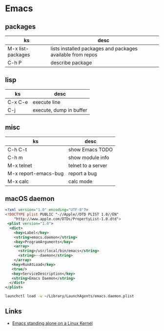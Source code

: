 # Emacs
packages
--------

| ks                | desc                                                       |
|-------------------|------------------------------------------------------------|
| M-x list-packages | lists installed packages and packages available from repos |
| C-h P <package>   | describe package                                           |


lisp
----

| ks      | desc                    |
|---------|-------------------------|
| C-x C-e | execute line            |
| C-j     | execute, dump in buffer |


misc
----

| ks                   | desc               |
|----------------------|--------------------|
| C-h C-t              | show Emacs TODO    |
| C-h m                | show module info   |
| M-x telnet           | telnet to a server |
| M-x report-emacs-bug | report a bug       |
| M-x calc             | calc mode          |

## macOS daemon

```xml
<?xml version="1.0" encoding="UTF-8"?>
<!DOCTYPE plist PUBLIC "-//Apple//DTD PLIST 1.0//EN"
    "http://www.apple.com/DTDs/PropertyList-1.0.dtd">
 <plist version="1.0">
  <dict>
    <key>Label</key>
    <string>emacs.daemon</string>
    <key>ProgramArguments</key>
    <array>
      <string>/usr/local/bin/emacs</string>
      <string>--daemon</string>
    </array>
   <key>RunAtLoad</key>
   <true/>
   <key>ServiceDescription</key>
   <string>Emacs Daemon</string>
  </dict>
</plist>
```

```bash
launchctl load -w ~/Library/LaunchAgents/emacs.daemon.plist
```

Links
-----

* [Emacs standing alone on a Linux Kernel](http://www.informatimago.com/linux/emacs-on-user-mode-linux.html?repost)


